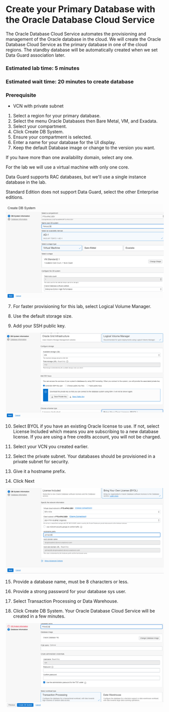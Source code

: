 # Create your Primary Database with the Oracle Database Cloud Service

The Oracle Database Cloud Service automates the provisioning and management of the Oracle database in the cloud.  We will create the Oracle Database Cloud Service as the primary database in one of the cloud regions.  The standby database will be automatically created when we set Data Guard association later.

### Estimated lab time:  5 minutes
### Estimated wait time: 20 minutes to create database

### Prerequisite

- VCN with private subnet



1. Select a region for your primary database.
2. Select the menu Oracle Databases then Bare Metal, VM, and Exadata.
3. Select your compartment.
4. Click Create DB System.
5. Ensure your compartment is selected.
6. Enter a name for your database for the UI display.
7. Keep the default Database image or change to the version you want.  

If you have more than one availability domain, select any one.

For the lab we will use a virtual machine with only one core.  

Data Guard supports RAC databases, but we'll use a single instance database in the lab.  

Standard Edition does not support Data Guard, select the other Enterprise editions.

![image-20210121184635385](./images/image-20210121184635385.png)



7. For faster provisioning for this lab, select Logical Volume Manager.

8. Use the default storage size.

9. Add your SSH public key.



![image-20210121184848646](./images/image-20210121184848646.png)



10. Select BYOL if you have an existing Oracle license to use.   If not, select License Included which means you are subscribing to a new database license.  If you are using a free credits account, you will not be charged.

11. Select your VCN you created earlier.

12. Select the private subnet.  Your databases should be provisioned in a private subnet for security.

13. Give it a hostname prefix.

14. Click Next



![image-20210121185143404](./images/image-20210121185143404.png)

15. Provide a database name, must be 8 characters or less.

16. Provide a strong password for your database sys user.

17. Select Transaction Processing or Data Warehouse.

18. Click Create DB System.  Your Oracle Database Cloud Service will be created in a few minutes.


![image-20210121185604333](./images/image-20210121185604333.png)
